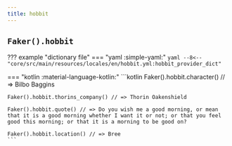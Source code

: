 ```yaml
---
title: hobbit
---
```


## `Faker().hobbit`

??? example "dictionary file"
    === "yaml :simple-yaml:"
        ```yaml
        --8<-- "core/src/main/resources/locales/en/hobbit.yml:hobbit_provider_dict"
        ```

=== "kotlin :material-language-kotlin:"
    ```kotlin
    Faker().hobbit.character() // => Bilbo Baggins

    Faker().hobbit.thorins_company() // => Thorin Oakenshield

    Faker().hobbit.quote() // => Do you wish me a good morning, or mean that it is a good morning whether I want it or not; or that you feel good this morning; or that it is a morning to be good on?

    Faker().hobbit.location() // => Bree
    ```
